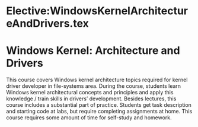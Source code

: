 






Elective:WindowsKernelArchitectureAndDrivers.tex
================================================






Windows Kernel: Architecture and Drivers
========================================


This course covers Windows kernel architecture topics required for kernel driver developer in file-systems area. During the course, students learn Windows kernel architectural concepts and principles and apply this knowledge / train skills in drivers’ development. Besides lectures, this course includes a substantial part of practice. Students get task description and starting code at labs, but require completing assignments at home. This course requires some amount of time for self-study and homework.












